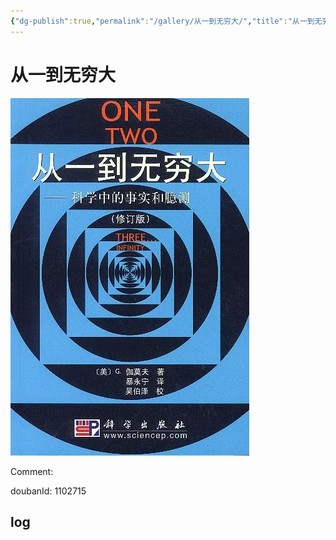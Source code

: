 ```yaml
---
{"dg-publish":true,"permalink":"/gallery/从一到无穷大/","title":"从一到无穷大"}
---
```



# 从一到无穷大

![image](https://raw.githubusercontent.com/hiraethecho/picx-images-hosting/master/picgo/20250529165428.webp)

Comment: 



doubanId: 1102715

## log

